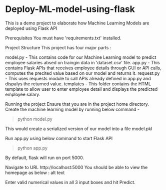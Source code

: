 # Deploy-ML-model-using-flask
This is a demo project to elaborate how Machine Learning Models are deployed using Flask API

Prerequisites
You must have 'requirements.txt' installed.

Project Structure
This project has four major parts :

model.py - This contains code for our Machine Learning model to predict employee salaries absed on traingin data in 'dataset.csv' file.
app.py - This contains Flask APIs that receives employee details through GUI or API calls, computes the precited value based on our model and returns it.
request.py - This uses requests module to call APIs already defined in app.py and dispalys the returned value.
templates - This folder contains the HTML template to allow user to enter employee detail and displays the predicted employee salary.

Running the project
Ensure that you are in the project home directory. Create the machine learning model by running below command -
> python model.py
> 
This would create a serialized version of our model into a file model.pkl

Run app.py using below command to start Flask API
> python app.py
> 
By default, flask will run on port 5000.

Navigate to URL http://localhost:5000
You should be able to view the homepage as below : alt text

Enter valid numerical values in all 3 input boxes and hit Predict.
